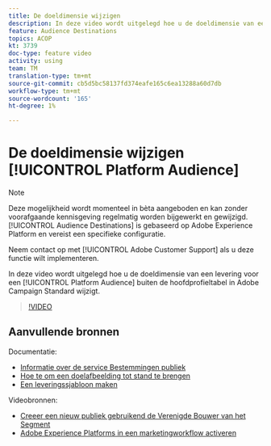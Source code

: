 ```yaml
---
title: De doeldimensie wijzigen
description: In deze video wordt uitgelegd hoe u de doeldimensie van een levering voor een Platform Publiek buiten de hoofdprofielentabel in Adobe Campaign Standard wijzigt.
feature: Audience Destinations
topics: ACOP
kt: 3739
doc-type: feature video
activity: using
team: TM
translation-type: tm+mt
source-git-commit: cb5d5bc58137fd374eafe165c6ea13288a60d7db
workflow-type: tm+mt
source-wordcount: '165'
ht-degree: 1%

---
```



# De doeldimensie wijzigen [!UICONTROL Platform Audience]

>[!NOTE]
>
>Deze mogelijkheid wordt momenteel in bèta aangeboden en kan zonder voorafgaande kennisgeving regelmatig worden bijgewerkt en gewijzigd. [!UICONTROL Audience Destinations] is gebaseerd op Adobe Experience Platform en vereist een specifieke configuratie.
>
>Neem contact op met [!UICONTROL Adobe Customer Support] als u deze functie wilt implementeren.

In deze video wordt uitgelegd hoe u de doeldimensie van een levering voor een [!UICONTROL Platform Audience] buiten de hoofdprofieltabel in Adobe Campaign Standard wijzigt.

>[!VIDEO](https://video.tv.adobe.com/v/30151?quality=12)

## Aanvullende bronnen

Documentatie:

* [Informatie over de service Bestemmingen publiek](https://docs.adobe.com/content/help/en/campaign-standard/using/profiles-and-audiences/working-with-adobe-experience-platform/aep-about-audience-destinations-service.html)
* [Hoe te om een doelafbeelding tot stand te brengen](https://docs.adobe.com/content/help/en/campaign-standard/using/administrating/application-settings/target-mappings-in-campaign.html)
* [Een leveringssjabloon maken](https://docs.adobe.com/content/help/en/campaign-standard/using/getting-started/marketing-plans/marketing-activity-templates.html)

Videobronnen:

* [Creeer een nieuw publiek gebruikend de Verenigde Bouwer van het Segment](/help/profiles-and-audiences/audience-destinations/creating-audiences-using-segment-builder.md)
* [Adobe Experience Platforms in een marketingworkflow activeren](/help/profiles-and-audiences/audience-destinations/activating-aep-audiences.md)
